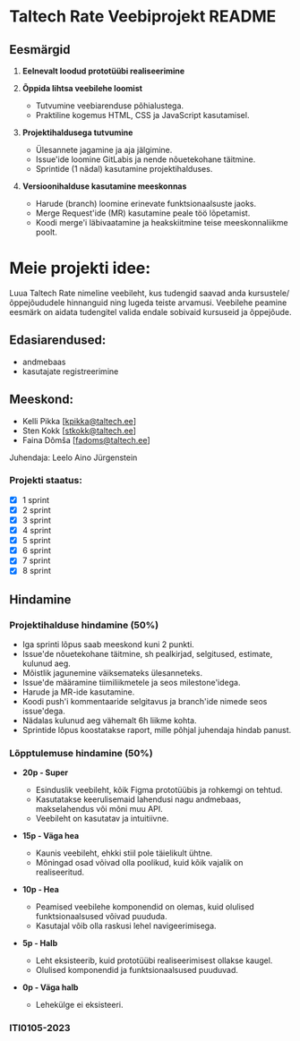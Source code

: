 # Taltech Rate Veebiprojekt README

## Eesmärgid

1. **Eelnevalt loodud prototüübi realiseerimine**

2. **Õppida lihtsa veebilehe loomist**
    - Tutvumine veebiarenduse põhialustega.
    - Praktiline kogemus HTML, CSS ja JavaScript kasutamisel.

3. **Projektihaldusega tutvumine**
    - Ülesannete jagamine ja aja jälgimine.
    - Issue'ide loomine GitLabis ja nende nõuetekohane täitmine.
    - Sprintide (1 nädal) kasutamine projektihalduses.

4. **Versioonihalduse kasutamine meeskonnas**
    - Harude (branch) loomine erinevate funktsionaalsuste jaoks.
    - Merge Request'ide (MR) kasutamine peale töö lõpetamist.
    - Koodi merge'i läbivaatamine ja heakskiitmine teise meeskonnaliikme poolt.


# Meie projekti idee:
Luua Taltech Rate nimeline veebileht, kus tudengid saavad anda kursustele/õppejõududele hinnanguid ning lugeda teiste arvamusi.
Veebilehe peamine eesmärk on aidata tudengitel valida endale sobivaid kursuseid ja õppejõude.

## Edasiarendused:
- andmebaas
- kasutajate registreerimine


## Meeskond:
- Kelli Pikka [kpikka@taltech.ee]
- Sten Kokk [stkokk@taltech.ee]
- Faina Dõmša [fadoms@taltech.ee]

Juhendaja: Leelo Aino Jürgenstein

### Projekti staatus:
- [x] 1 sprint
- [x] 2 sprint
- [x] 3 sprint
- [x] 4 sprint
- [x] 5 sprint
- [x] 6 sprint
- [x] 7 sprint
- [x] 8 sprint

## Hindamine

### Projektihalduse hindamine (50%)

- Iga sprinti lõpus saab meeskond kuni 2 punkti.
- Issue'de nõuetekohane täitmine, sh pealkirjad, selgitused, estimate, kulunud aeg.
- Mõistlik jagunemine väiksemateks ülesanneteks.
- Issue'de määramine tiimiliikmetele ja seos milestone'idega.
- Harude ja MR-ide kasutamine.
- Koodi push'i kommentaaride selgitavus ja branch'ide nimede seos issue'dega.
- Nädalas kulunud aeg vähemalt 6h liikme kohta.
- Sprintide lõpus koostatakse raport, mille põhjal juhendaja hindab panust.

### Lõpptulemuse hindamine (50%)

- **20p - Super**
    - Esinduslik veebileht, kõik Figma prototüübis ja rohkemgi on tehtud.
    - Kasutatakse keerulisemaid lahendusi nagu andmebaas, makselahendus või mõni muu API.
    - Veebileht on kasutatav ja intuitiivne.

- **15p - Väga hea**
    - Kaunis veebileht, ehkki stiil pole täielikult ühtne.
    - Mõningad osad võivad olla poolikud, kuid kõik vajalik on realiseeritud.

- **10p - Hea**
    - Peamised veebilehe komponendid on olemas, kuid olulised funktsionaalsused võivad puududa.
    - Kasutajal võib olla raskusi lehel navigeerimisega.

- **5p - Halb**
    - Leht eksisteerib, kuid prototüübi realiseerimisest ollakse kaugel.
    - Olulised komponendid ja funktsionaalsused puuduvad.

- **0p - Väga halb**
    - Lehekülge ei eksisteeri.

### ITI0105-2023